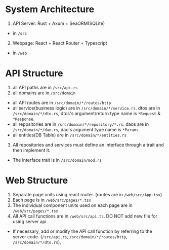 # System Architecture

1. API Server: Rust + Axum + SeaORM(SQLite)

- in `/src`

2. Webpage: React + React Router + Typescript

- in `/web`

# API Structure

1. all API paths are in `/src/api.rs`
2. all domains are in `/src/domain`

- all API routes are in `/src/domain/*/routes/http`
- all service(business logic) are in `/src/domain/*/service.rs`. dtos are in `/src/domain/*/dto.rs`, dtos's argument/return type name is `*Request` & `*Response`.
- all repositories are in `/src/domain/*/repository/*.rs`. daos are in `/src/domain/*/dao.rs`, dao's argument type name is `*Params`.
- all entities(DB Table) are in `/src/domain/*/entities.rs`

3. All repositories and services must define an interface through a trait and then implement it.

- The interface trait is in `/src/domain/mod.rs`

# Web Structure

1. Separate page units using react router. (routes are in `/web/src/App.tsx`)
2. Each page is in `/web/src/pages/*.tsx`
3. The individual component units used on each page are in `/web/src/pages/*.tsx`
4. All API call functions are in `/web/src/api.ts`. DO NOT add new file for using server api.

- If necessary, add or modify the API call function by referring to the server code. (`/src/api.rs`, `/src/domain/*/routes/http`, `/src/domain/*/dto.rs`),
